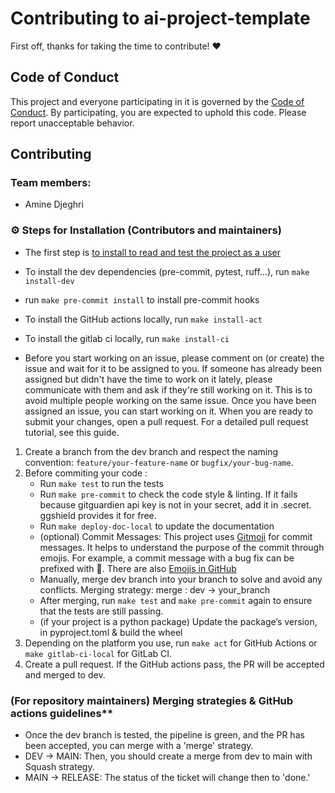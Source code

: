 <!-- omit in toc -->

# Contributing to ai-project-template

First off, thanks for taking the time to contribute! ❤️

## Code of Conduct

This project and everyone participating in it is governed by the [Code of Conduct](CODE_OF_CONDUCT.md).
By participating, you are expected to uphold this code. Please report unacceptable behavior.

## Contributing

### Team members:
- Amine Djeghri

###  ⚙️ Steps for Installation (Contributors and maintainers)

- The first step is [to install to read and test the project as a user](README.md#-steps-for-installation-users)
- To install the dev dependencies (pre-commit, pytest, ruff...), run ``make install-dev``
- run ``make pre-commit install`` to install pre-commit hooks
- To install the GitHub actions locally, run ``make install-act``
- To install the gitlab ci locally, run ``make install-ci``

- Before you start working on an issue, please comment on (or create) the issue and wait for it to be assigned to you. If
someone has already been assigned but didn't have the time to work on it lately, please communicate with them and ask if
they're still working on it. This is to avoid multiple people working on the same issue.
Once you have been assigned an issue, you can start working on it. When you are ready to submit your changes, open a
pull request. For a detailed pull request tutorial, see this guide.

1. Create a branch from the dev branch and respect the naming convention: `feature/your-feature-name`
   or `bugfix/your-bug-name`.
2. Before commiting your code :
   - Run ``make test`` to run the tests
   - Run ``make pre-commit`` to check the code style & linting. If it fails because gitguardien api key is not in your secret, add it in .secret. ggshield provides it for free.
   - Run `make deploy-doc-local` to update the documentation
   - (optional) Commit Messages: This project uses [Gitmoji](https://gitmoji.dev/) for commit messages. It helps to
     understand the purpose of the commit through emojis. For example, a commit message with a bug fix can be prefixed with
     🐛. There are also [Emojis in GitHub](https://github.com/ikatyang/emoji-cheat-sheet/blob/master/README.md)
   - Manually, merge dev branch into your branch to solve and avoid any conflicts. Merging strategy: merge : dev →
     your_branch
   - After merging, run ``make test`` and ``make pre-commit`` again to ensure that the tests are still passing.
   - (if your project is a python package) Update the package’s version, in pyproject.toml & build the wheel
3. Depending on the platform you use, run `make act` for GitHub Actions or `make gitlab-ci-local` for GitLab CI.
4. Create a pull request. If the GitHub actions pass, the PR will be accepted and merged to dev.

### (For repository maintainers) Merging strategies & GitHub actions guidelines**

- Once the dev branch is tested, the pipeline is green, and the PR has been accepted, you can merge with a 'merge'
  strategy.
- DEV → MAIN: Then, you should create a merge from dev to main with Squash strategy.
- MAIN → RELEASE: The status of the ticket will change then to 'done.'

